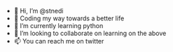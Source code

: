 - 👋 Hi, I’m @stnedi
- 👀 Coding my way towards a better life
- 🌱 I’m currently learning python
- 💞️ I’m looking to collaborate on learning on the above
- 📫 You can reach me on twitter

<!---
stnedi/stnedi is a ✨ special ✨ repository because its `README.md` (this file) appears on your GitHub profile.
You can click the Preview link to take a look at your changes.
--->
